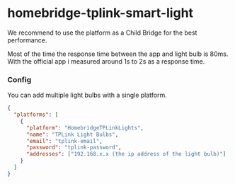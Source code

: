 # homebridge-tplink-smart-light

We recommend to use the platform as a Child Bridge for the best performance.

Most of the time the response time between the app and light bulb is 80ms.
With the official app i measured around 1s to 2s as a response time.

### Config

You can add multiple light bulbs with a single platform.

```json
{
  "platforms": [
    {
      "platform": "HomebridgeTPLinkLights",
      "name": "TPLink Light Bulbs",
      "email": "tplink-email",
      "password": "tplink-password",
      "addresses": ["192.168.x.x (the ip address of the light bulb)"]
    }
  ]
}
```
